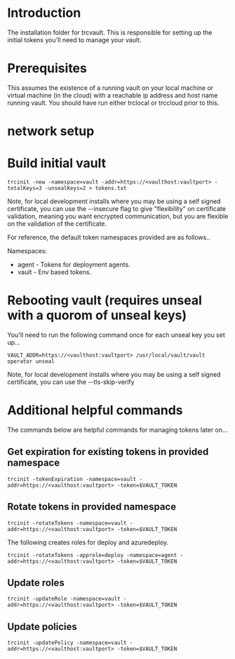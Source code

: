 # Introduction 
The installation folder for trcvault.  This is responsible for setting up the initial tokens you'll need to manage your vault.

# Prerequisites
This assumes the existence of a running vault on your local machine or virtual machine (in the cloud) with a reachable ip address and host name running vault.  You should have run either trclocal or trccloud prior to this.

# network setup


# Build initial vault
```
trcinit -new -namespace=vault -addr=https://<vaulthost:vaultport> -totalKeys=3 -unsealKeys=2 > tokens.txt
```

Note, for local development installs where you may be using a self signed certificate, you can use the --insecure flag to give "flexibility" on certificate validation, meaning you want encrypted communication, but you are flexible on the validation of the certificate.


For reference, the default token namespaces provided are as follows..


Namespaces:
* agent - Tokens for deployment agents.
* vault - Env based tokens.


# Rebooting vault (requires unseal with a quorom of unseal keys)
You'll need to run the following command once for each unseal key you set up...

```
VAULT_ADDR=https://<vaulthost:vaultport> /usr/local/vault/vault operator unseal
```

Note, for local development installs where you may be using a self signed certificate, you can use the --tls-skip-verify

# Additional helpful commands
The commands below are helpful commands for managing tokens later on...

## Get expiration for existing tokens in provided namespace
```
trcinit -tokenExpiration -namespace=vault -addr=https://<vaulthost:vaultport> -token=$VAULT_TOKEN
```

## Rotate tokens in provided namespace
```
trcinit -rotateTokens -namespace=vault -addr=https://<vaulthost:vaultport> -token=$VAULT_TOKEN
```

The following creates roles for deploy and azuredeploy.
```
trcinit -rotateTokens -approle=deploy -namespace=agent -addr=https://<vaulthost:vaultport> -token=$VAULT_TOKEN
```

## Update roles
```
trcinit -updateRole -namespace=vault -addr=https://<vaulthost:vaultport> -token=$VAULT_TOKEN
```

## Update policies
```
trcinit -updatePolicy -namespace=vault -addr=https://<vaulthost:vaultport> -token=$VAULT_TOKEN
```
